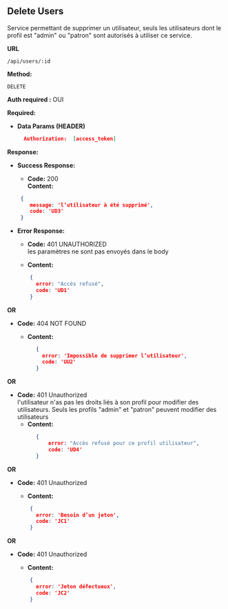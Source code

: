 ## **Delete Users**

Service permettant de supprimer un utilisateur, seuls les utilisateurs dont le profil est "admin" ou "patron" sont autorisés à utiliser ce service.

**URL**

    /api/users/:id

**Method:**

`DELETE`

**Auth required :**  OUI

**Required:**
- **Data Params (HEADER)**
    ```json
      Authorization:  [access_token]
    ```



**Response:**
- **Success Response:**

    - **Code:** 200 <br />
      **Content:**

    ```json
     {
        message: 'l’utilisateur à été supprimé',
        code: 'UD3'
     }
    ```
- **Error Response:**

    - **Code:** 401 UNAUTHORIZED <br />
      les paramètres ne sont pas envoyés dans le body

    - **Content:**
    ```json
        {
          error: "Accès refusé",
          code: 'UD1'
        }
    ```
**OR**
- **Code:**  404 NOT FOUND<br />

    - **Content:**
  ```json
        {
          error: 'Impossible de supprimer l’utilisateur',
          code: 'UU2'
        }
  ```
**OR**
- **Code:**  401 Unauthorized<br />
  l'utilisateur n'as pas les droits liés à son profil pour modifier des utilisateurs. Seuls les profils "admin" et "patron" peuvent modifier des utilisateurs
    - **Content:**
  ```json
        {
            error: "Accès refusé pour ce profil utilisateur",
            code: 'UD4'
        }
  ```

**OR**
- **Code:**  401 Unauthorized <br />

    - **Content:**
  ```json
      {
        error: 'Besoin d’un jeton',
        code: 'JC1'
      }
  ```

**OR**
- **Code:**  401 Unauthorized <br />

    - **Content:**
  ```json
      {
        error: 'Jeton défectueux',
        code: 'JC2'
      }
  ```





